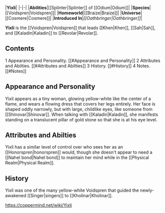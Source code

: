 |**Yixli**|
|-|-|
|**Abilities**|[[Splinter\|Splinter]] of [[Odium\|Odium]]|
|**Species**|[[Voidspren\|Voidspren]]|
|**Homeworld**|[[Braize\|Braize]]|
|**Universe**|[[Cosmere\|Cosmere]]|
|**Introduced In**|*[[Oathbringer\|Oathbringer]]*|

**Yixli** is the [[Voidspren\|Voidspren]] that leads [[Khen\|Khen]], [[Sah\|Sah]], and [[Kaladin\|Kaladin]] to [[Revolar\|Revolar]].

## Contents

1 Appearance and Personality. [[#Appearance and Personality]] 
2 Attributes and Abilties. [[#Attributes and Abilties]] 
3 History. [[#History]] 
4 Notes. [[#Notes]] 


## Appearance and Personality
Yixil appears as a tiny woman, glowing yellow-white like the center of a flame, and wears a flowing dress that covers her legs entirely. Her face is shaped oddly narrowly, but with large, childlike eyes, like someone from [[Shinovar\|Shinovar]]. When talking with [[Kaladin\|Kaladin]], she manifests standing on a translucent pillar of gold stone so that she is at his eye level.

## Attributes and Abilties
Yixli has a similar level of control over who sees her as an [[Honorspren\|honorspren]] would, though she doesn't appear to need a [[Nahel bond\|Nahel bond]] to maintain her mind while in the [[Physical Realm\|Physical Realm]].

## History
Yixli was one of the many yellow-white Voidspren that guided the newly-awakened [[Singer\|singers]] to [[Kholinar\|Kholinar]].



https://coppermind.net/wiki/Yixli